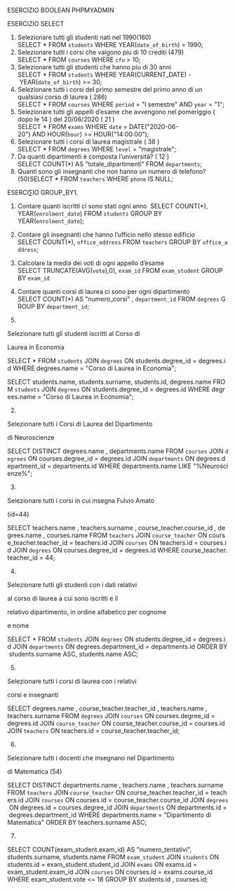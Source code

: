ESERCIZIO BOOLEAN PHPMYADMIN	


ESERCIZIO SELECT

1. Selezionare tutti gli studenti nati nel 1990(160) SELECT * FROM `students` WHERE YEAR(`date_of_birth`) = 1990; 
2. Selezionare tutti i corsi che valgono piu di 10 crediti (479) SELECT * FROM `courses` WHERE `cfu` > 10; 
3. Selezionare tutti gli studenti che hanno piu di 30 anni  SELECT * FROM `students` WHERE YEAR(CURRENT_DATE) - YEAR(`date_of_birth`) >= 30; 
4. Selezionare tutti i corsi del primo semestre del primo anno di un qualsiasi corso di laurea ( 286) SELECT * FROM `courses` WHERE `period` = "I semestre" AND `year` = "1"; 
5. Selezionare tutti gli appelli d’esame che avvengono nel pomeriggio ( dopo le 14 ) del 20/06/2020 ( 21 ) SELECT * FROM `exams` WHERE `date` = DATE("2020-06-20") AND HOUR(`hour`) >= HOUR("14:00:00"); 
6. Selezionare tutti i corsi di laurea magistrale ( 38 ) SELECT * FROM `degrees` WHERE `level` = "magistrale"; 
7. Da quanti dipartimenti è composta l’università? ( 12 ) SELECT COUNT(*) AS "totale_dipartimenti" FROM `departments`; 
8. Quanti sono gli insegnanti che non hanno un numero di telefono?  (50)SELECT * FROM `teachers` WHERE `phone` IS NULL; 

ESERCI∑IO GROUP_BY1. 


1. Contare quanti iscritti ci sono stati ogni anno 
SELECT COUNT(*), YEAR(`enrolment_date`) FROM `students` GROUP BY YEAR(`enrolment_date`);

2. Contare gli insegnanti che hanno l’ufficio nello stesso edificio
SELECT COUNT(*), `office_address` FROM `teachers` GROUP BY `office_address`;

3. Calcolare la media dei voti di ogni appello d’esame
SELECT TRUNCATE(AVG(`vote`),0), `exam_id` FROM `exam_student` GROUP BY `exam_id`

4. Contare quanti corsi di laurea ci sono per ogni dipartimento
SELECT COUNT(*) AS "numero_corsi" , `department_id` FROM `degrees` GROUP BY `department_id`; 


1.
 
Selezionare tutti gli studenti iscritti al Corso di
 
Laurea in Economia

SELECT * FROM `students` JOIN `degrees` ON students.degree_id = degrees.id WHERE degrees.name = "Corso di Laurea in Economia";


SELECT students.name, students.surname, students.id, degrees.name FROM `students` JOIN `degrees` ON students.degree_id = degrees.id WHERE degrees.name = "Corso di Laurea in Economia";





2.
 
Selezionare tutti i Corsi di Laurea del Dipartimento
 
di Neuroscienze

SELECT DISTINCT degrees.name , departments.name FROM `courses` JOIN `degrees` ON courses.degree_id = degrees.id JOIN `departments` ON degrees.department_id = departments.id WHERE departments.name LIKE "%Neuroscienze%";



3.
 
Selezionare tutti i corsi in cui insegna Fulvio Amato
 
(id=44)

SELECT teachers.name , teachers.surname , course_teacher.course_id , degrees.name , courses.name FROM `teachers` JOIN `course_teacher` ON course_teacher.teacher_id = teachers.id JOIN `courses` ON teachers.id = courses.id JOIN `degrees` ON courses.degree_id = degrees.id WHERE course_teacher.teacher_id = 44;


4.
 
Selezionare tutti gli studenti con i dati relativi
 
al corso di laurea a cui sono iscritti e il

relativo dipartimento, in ordine alfabetico per cognome
 
e nome

SELECT * FROM `students` JOIN `degrees` ON students.degree_id = degrees.id JOIN `departments` ON degrees.department_id = departments.id ORDER BY students.surname ASC, students.name ASC;

5.
 
Selezionare tutti i corsi di laurea con i relativi
 
corsi e insegnanti

SELECT degrees.name , course_teacher.teacher_id , teachers.name , teachers.surname 
FROM `degrees`
JOIN `courses` ON courses.degree_id = degrees.id
JOIN `course_teacher` ON course_teacher.course_id = courses.id 
JOIN `teachers` ON teachers.id = course_teacher.teacher_id;


6.
 
Selezionare tutti i docenti che insegnano nel Dipartimento
 
di Matematica (54)

SELECT DISTINCT departments.name , teachers.name , teachers.surname FROM `teachers` JOIN `course_teacher` ON course_teacher.teacher_id = teachers.id JOIN `courses` ON courses.id = course_teacher.course_id JOIN `degrees` ON degrees.id = courses.degree_id JOIN `departments` ON departments.id = degrees.department_id WHERE departments.name = "Dipartimento di Matematica" ORDER BY teachers.surname ASC;

7. 

SELECT COUNT(exam_student.exam_id) AS "numero_tentativi", students.surname, students.name 
FROM `exam_student`
JOIN `students` ON students.id = exam_student.student_id
JOIN `exams` ON exams.id = exam_student.exam_id
JOIN `courses` ON courses.id = exams.course_id
WHERE exam_student.vote <= 18
GROUP BY students.id , courses.id;
